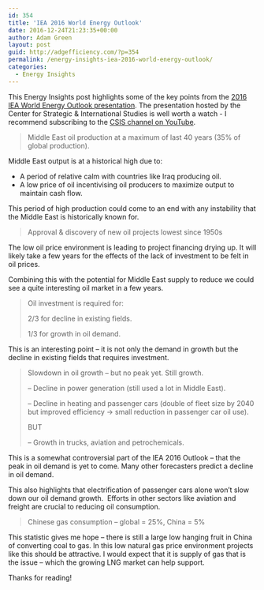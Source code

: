 ```yaml
---
id: 354
title: 'IEA 2016 World Energy Outlook'
date: 2016-12-24T21:23:35+00:00
author: Adam Green
layout: post
guid: http://adgefficiency.com/?p=354
permalink: /energy-insights-iea-2016-world-energy-outlook/
categories:
  - Energy Insights
---
```


This Energy Insights post highlights some of the key points from the [2016 IEA World Energy Outlook presentation](https://www.youtube.com/watch?v=DXXEX8INQao). The presentation hosted by the Center for Strategic & International Studies is well worth a watch - I recommend subscribing to the [CSIS channel on YouTube](https://www.google.co.nz/url?sa=t&rct=j&q=&esrc=s&source=web&cd=1&cad=rja&uact=8&ved=0ahUKEwjRnZnXl4rRAhVEWLwKHWFuCmoQFggcMAA&url=https%3A%2F%2Fwww.youtube.com%2Fuser%2Fcsisdc&usg=AFQjCNG_ao_oXAznnPs14zyOxdABmHTVLQ).

> Middle East oil production at a maximum of last 40 years (35% of global production).

Middle East output is at a historical high due to:

  * A period of relative calm with countries like Iraq producing oil.
  * A low price of oil incentivising oil producers to maximize output to maintain cash flow.

This period of high production could come to an end with any instability that the Middle East is historically known for.

> Approval & discovery of new oil projects lowest since 1950s

The low oil price environment is leading to project financing drying up. It will likely take a few years for the effects of the lack of investment to be felt in oil prices.

Combining this with the potential for Middle East supply to reduce we could see a quite interesting oil market in a few years.

> Oil investment is required for:
>
> 2/3 for decline in existing fields.
>
> 1/3 for growth in oil demand.

This is an interesting point &#8211; it is not only the demand in growth but the decline in existing fields that requires investment.

> Slowdown in oil growth &#8211; but no peak yet. Still growth.
>
> &#8211; Decline in power generation (still used a lot in Middle East).
>
> &#8211; Decline in heating and passenger cars (double of fleet size by 2040 but improved efficiency -> small reduction in passenger car oil use).
>
> BUT
>
> &#8211; Growth in trucks, aviation and petrochemicals.

This is a somewhat controversial part of the IEA 2016 Outlook &#8211; that the peak in oil demand is yet to come. Many other forecasters predict a decline in oil demand.

This also highlights that electrification of passenger cars alone won&#8217;t slow down our oil demand growth.  Efforts in other sectors like aviation and freight are crucial to reducing oil consumption.

> Chinese gas consumption &#8211; global = 25%, China = 5%

This statistic gives me hope &#8211; there is still a large low hanging fruit in China of converting coal to gas. In this low natural gas price environment projects like this should be attractive. I would expect that it is supply of gas that is the issue &#8211; which the growing LNG market can help support.

Thanks for reading!
